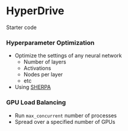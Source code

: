 # HyperDrive

Starter code

### Hyperparameter Optimization
* Optimize the settings of any neural network
  * Number of layers
  * Activations
  * Nodes per layer
  * etc
* Using [SHERPA]()

### GPU Load Balancing
* Run `max_concurrent` number of processes
* Spread over a specified number of GPUs
